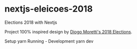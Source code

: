 # nextjs-eleicoes-2018
Elections 2018 with Nextjs

Project 100% inspired design by [Diogo Moretti's 2018 Elections](https://github.com/diogomoretti/eleicoes2018).

Setup
  yarn
Running - Development
  yarn dev
